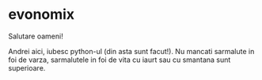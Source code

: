# evonomix

Salutare oameni!

Andrei aici, iubesc python-ul (din asta sunt facut!).
Nu mancati sarmalute in foi de varza, sarmalutele in foi de vita cu iaurt sau cu smantana sunt superioare.
